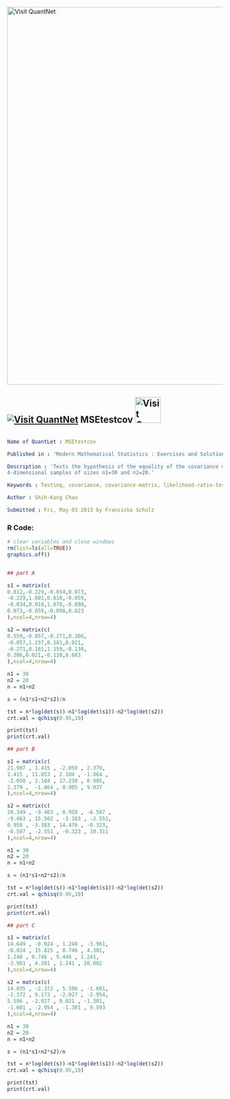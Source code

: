 
[<img src="https://github.com/QuantLet/Styleguide-and-FAQ/blob/master/pictures/banner.png" width="880" alt="Visit QuantNet">](http://quantlet.de/index.php?p=info)

## [<img src="https://github.com/QuantLet/Styleguide-and-Validation-procedure/blob/master/pictures/qloqo.png" alt="Visit QuantNet">](http://quantlet.de/) **MSEtestcov** [<img src="https://github.com/QuantLet/Styleguide-and-Validation-procedure/blob/master/pictures/QN2.png" width="60" alt="Visit QuantNet 2.0">](http://quantlet.de/d3/ia)

```yaml

Name of QuantLet : MSEtestcov

Published in : 'Modern Mathematical Statistics : Exercises and Solutions'

Description : 'Tests the hypothesis of the equality of the covariance matrices on two simulated
4-dimensional samples of sizes n1=30 and n2=20.'

Keywords : Testing, covariance, covariance-matrix, likelihood-ratio-test, simulation

Author : Shih-Kang Chao

Submitted : Fri, May 03 2013 by Franziska Schulz

```


### R Code:
```r
# clear variables and close windows
rm(list=ls(all=TRUE))
graphics.off()


## part A

s1 = matrix(c(
0.812,-0.229,-0.034,0.073,
-0.229,1.001,0.010,-0.059,
-0.034,0.010,1.078,-0.098,
0.073,-0.059,-0.098,0.823
),ncol=4,nrow=4)

s2 = matrix(c(
0.559,-0.057,-0.271,0.306,
-0.057,1.237,0.181,0.021,
-0.271,0.181,1.159,-0.130,
0.306,0.021,-0.130,0.683
),ncol=4,nrow=4)

n1 = 30
n2 = 20
n = n1+n2

s = (n1*s1+n2*s2)/n

tst = n*log(det(s))-n1*log(det(s1))-n2*log(det(s2))
crt.val = qchisq(0.95,10)

print(tst)
print(crt.val)

## part B

s1 = matrix(c(
21.907 , 1.415 , -2.050 , 2.379,
1.415 , 11.853 , 2.104 , -1.864 ,
-2.050 , 2.104 , 17.230 , 0.905,
2.379 ,  -1.864 , 0.905 , 9.037
),ncol=4,nrow=4)

s2 = matrix(c(
20.349 , -9.463 , 0.958 , -6.507 ,
-9.463 , 15.502 , -3.383 , -2.551,
0.958 , -3.383 , 14.470 , -0.323,
-6.507 , -2.551 , -0.323 , 10.311
),ncol=4,nrow=4)

n1 = 30
n2 = 20
n = n1+n2

s = (n1*s1+n2*s2)/n

tst = n*log(det(s))-n1*log(det(s1))-n2*log(det(s2))
crt.val = qchisq(0.95,10)

print(tst)
print(crt.val)

## part C

s1 = matrix(c(
14.649 , -0.024 , 1.248 , -3.961,
-0.024 , 15.825 , 0.746 , 4.301,
1.248 , 0.746 , 9.446 , 1.241,
-3.961 , 4.301 , 1.241 , 20.002
),ncol=4,nrow=4)

s2 = matrix(c(
14.035 , -2.372 , 5.596 , -1.601,
-2.372 , 9.173 , -2.027 , -2.954,
5.596 , -2.027 , 9.021 , -1.301,
-1.601 , -2.954 , -1.301 , 9.593
),ncol=4,nrow=4)

n1 = 30
n2 = 20
n = n1+n2

s = (n1*s1+n2*s2)/n

tst = n*log(det(s))-n1*log(det(s1))-n2*log(det(s2))
crt.val = qchisq(0.95,10)

print(tst)
print(crt.val)


```
